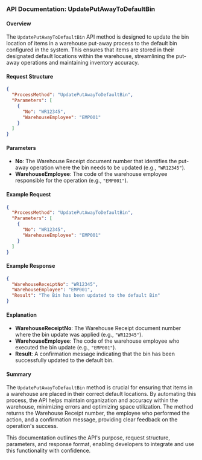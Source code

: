 ### API Documentation: UpdatePutAwayToDefaultBin

#### Overview
The `UpdatePutAwayToDefaultBin` API method is designed to update the bin location of items in a warehouse put-away process to the default bin configured in the system. This ensures that items are stored in their designated default locations within the warehouse, streamlining the put-away operations and maintaining inventory accuracy.

#### Request Structure
```json
{
  "ProcessMethod": "UpdatePutAwayToDefaultBin",
  "Parameters": [
    {
      "No": "WR12345",
      "WarehouseEmployee": "EMP001"
    }
  ]
}
```

#### Parameters
- **No**: The Warehouse Receipt document number that identifies the put-away operation where the bin needs to be updated (e.g., `"WR12345"`).
- **WarehouseEmployee**: The code of the warehouse employee responsible for the operation (e.g., `"EMP001"`).

#### Example Request
```json
{
  "ProcessMethod": "UpdatePutAwayToDefaultBin",
  "Parameters": [
    {
      "No": "WR12345",
      "WarehouseEmployee": "EMP001"
    }
  ]
}
```

#### Example Response
```json
{
  "WarehouseReceiptNo": "WR12345",
  "WarehouseEmployee": "EMP001",
  "Result": "The Bin has been updated to the default Bin"
}
```

#### Explanation
- **WarehouseReceiptNo**: The Warehouse Receipt document number where the bin update was applied (e.g., `"WR12345"`).
- **WarehouseEmployee**: The code of the warehouse employee who executed the bin update (e.g., `"EMP001"`).
- **Result**: A confirmation message indicating that the bin has been successfully updated to the default bin.

#### Summary
The `UpdatePutAwayToDefaultBin` method is crucial for ensuring that items in a warehouse are placed in their correct default locations. By automating this process, the API helps maintain organization and accuracy within the warehouse, minimizing errors and optimizing space utilization. The method returns the Warehouse Receipt number, the employee who performed the action, and a confirmation message, providing clear feedback on the operation's success.

This documentation outlines the API's purpose, request structure, parameters, and response format, enabling developers to integrate and use this functionality with confidence.